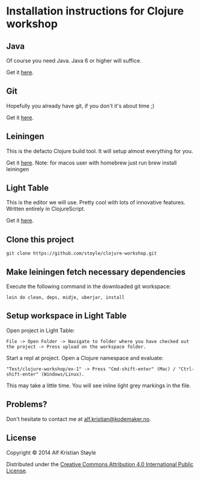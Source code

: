 # Installation instructions for Clojure workshop

## Java

Of course you need Java. Java 6 or higher will suffice. 

Get it [here](http://www.oracle.com/technetwork/java/javase/downloads/index.html).

## Git

Hopefully you already have git, if you don't it's about time ;)

Get it [here](http://git-scm.com/).

## Leiningen

This is the defacto Clojure build tool. It will setup almost everything for you.

Get it [here](http://leiningen.org/).
Note: for macos user with homebrew just run brew install leiningen

## Light Table

This is the editor we will use. Pretty cool with lots of innovative features. Written entirely in ClojureScript.

Get it [here](http://www.lighttable.com/).

## Clone this project
```
git clone https://github.com/stoyle/clojure-workshop.git
```
## Make leiningen fetch necessary dependencies

Execute the following command in the downloaded git workspace:

```
lein do clean, deps, midje, uberjar, install
```

## Setup workspace in Light Table

Open project in Light Table:

```
File -> Open Folder -> Navigate to folder where you have checked out the project -> Press upload on the workspace folder.
```

Start a repl at project. Open a Clojure namespace and evaluate:

```
"Test/clojure-workshop/ex-1" -> Press "Cmd-shift-enter" (Mac) / "Ctrl-shift-enter" (Windows/Linux).
```

This may take a little time. You will see inline light grey markings in the file.

## Problems?

Don't hesitate to contact me at alf.kristian@kodemaker.no.

## License

Copyright © 2014 Alf Kristian Støyle

Distributed under the [Creative Commons Attribution 4.0 International Public License](http://creativecommons.org/licenses/by/4.0/).
